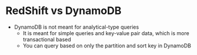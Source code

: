 # RedShift vs DynamoDB

- DynamoDB is not meant for analytical-type queries
	- It is meant for simple queries and key-value pair data, which is more transactional based
	- You can query based on only the partition and sort key in DynamoDB